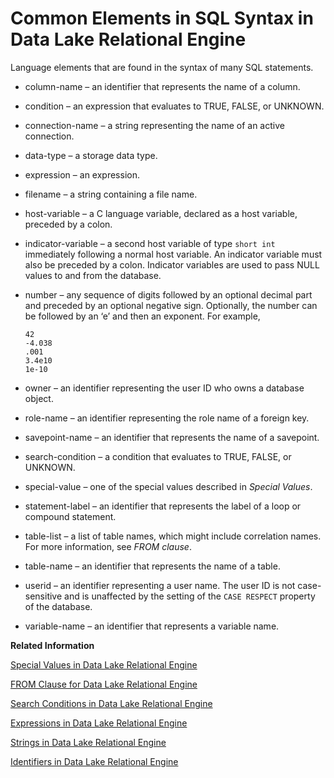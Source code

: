 <!-- loioa61107a184f21015859ec14b47a3607f -->

# Common Elements in SQL Syntax in Data Lake Relational Engine

Language elements that are found in the syntax of many SQL statements.

-   column-name – an identifier that represents the name of a column.
-   condition – an expression that evaluates to TRUE, FALSE, or UNKNOWN.
-   connection-name – a string representing the name of an active connection.
-   data-type – a storage data type.
-   expression – an expression.
-   filename – a string containing a file name.
-   host-variable – a C language variable, declared as a host variable, preceded by a colon.
-   indicator-variable – a second host variable of type `short int` immediately following a normal host variable. An indicator variable must also be preceded by a colon. Indicator variables are used to pass NULL values to and from the database.
-   number – any sequence of digits followed by an optional decimal part and preceded by an optional negative sign. Optionally, the number can be followed by an ‘e’ and then an exponent. For example,

    ```
    42
    -4.038
    .001
    3.4e10
    1e-10
    ```

-   owner – an identifier representing the user ID who owns a database object.
-   role-name – an identifier representing the role name of a foreign key.
-   savepoint-name – an identifier that represents the name of a savepoint.
-   search-condition – a condition that evaluates to TRUE, FALSE, or UNKNOWN.
-   special-value – one of the special values described in *Special Values*.
-   statement-label – an identifier that represents the label of a loop or compound statement.
-   table-list – a list of table names, which might include correlation names. For more information, see *FROM clause*.
-   table-name – an identifier that represents the name of a table.
-   userid – an identifier representing a user name. The user ID is not case-sensitive and is unaffected by the setting of the `CASE RESPECT` property of the database.
-   variable-name – an identifier that represents a variable name.

**Related Information**  


[Special Values in Data Lake Relational Engine](../010-sql-language-elements/special-values-in-data-lake-relational-engine-a506dde.md "Special values can be used in expressions, and as column defaults when creating tables.")

[FROM Clause for Data Lake Relational Engine](from-clause-for-data-lake-relational-engine-a7749cf.md "Specifies the database tables or views involved in a SELECT statement.")

[Search Conditions in Data Lake Relational Engine](../010-sql-language-elements/search-conditions-in-data-lake-relational-engine-a4fa3d9.md "Conditions are used to choose a subset of the rows from a table, or in a control statement such as an IF statement to determine control of flow.")

[Expressions in Data Lake Relational Engine](../010-sql-language-elements/expressions-in-data-lake-relational-engine-a4ee102.md "Expressions are formed from different kinds of elements, such as constants, column names, SQL operators, and subqueries.")

[Strings in Data Lake Relational Engine](../010-sql-language-elements/strings-in-data-lake-relational-engine-a4ed4ed.md "Strings are either literal strings, or expressions with CHAR or VARCHAR data types.")

[Identifiers in Data Lake Relational Engine](../010-sql-language-elements/identifiers-in-data-lake-relational-engine-a4eca8f.md "Identifiers are names of objects in the database, such as user IDs, tables, and columns.")

